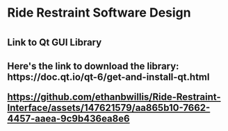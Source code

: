 <h1>Ride Restraint Software Design<h1>
  
<h2>Link to Qt GUI Library<h2>
<p>Here's the link to download the library:<br>
https://doc.qt.io/qt-6/get-and-install-qt.html</p>


https://github.com/ethanbwillis/Ride-Restraint-Interface/assets/147621579/aa865b10-7662-4457-aaea-9c9b436ea8e6

